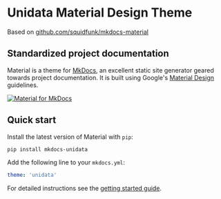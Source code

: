 # Unidata Material Design Theme

Based on [github.com/squidfunk/mkdocs-material](https://github.com/squidfunk/mkdocs-material)

## Standardized project documentation

Material is a theme for [MkDocs][1], an excellent static site generator geared
towards project documentation. It is built using Google's [Material Design][2]
guidelines.

[![Material for MkDocs](images/material.png)](images/material.png)

  [1]: http://www.mkdocs.org
  [2]: https://www.google.com/design/spec/material-design

## Quick start

Install the latest version of Material with `pip`:

``` sh
pip install mkdocs-unidata
```

Add the following line to your `mkdocs.yml`:

``` yaml
theme: 'unidata'
```

For detailed instructions see the [getting started guide][3].

  [3]: getting-started.md
